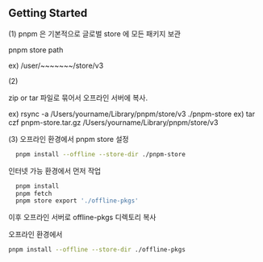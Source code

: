 
## Getting Started

(1)
pnpm 은 기본적으로 글로벌 store 에 모든 패키지 보관

pnpm store path 

ex) /user/~~~~~~~/store/v3

(2)

zip or tar 파일로 묶어서 오프라인 서버에 복사.

ex) rsync -a /Users/yourname/Library/pnpm/store/v3 ./pnpm-store
ex) tar czf pnpm-store.tar.gz /Users/yourname/Library/pnpm/store/v3

(3) 오프라인 환경에서 pnpm store 설정

```bash
  pnpm install --offline --store-dir ./pnpm-store
```


인터넷 가능 환경에서 먼저 작업

```bash
  pnpm install
  pnpm fetch
  pnpm store export './offline-pkgs'
```

이후 오프라인 서버로 offline-pkgs 디렉토리 복사

오프라인 환경에서
```bash
pnpm install --offline --store-dir ./offline-pkgs
```

